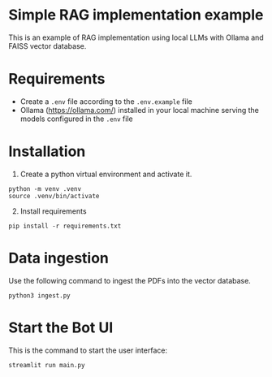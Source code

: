 # Simple RAG implementation example

This is an example of RAG implementation using local LLMs with Ollama and FAISS vector database.

# Requirements

- Create a `.env` file according to the `.env.example` file
- Ollama (https://ollama.com/) installed in your local machine serving the models configured in the `.env` file

# Installation

1. Create a python virtual environment and activate it.
```
python -m venv .venv
source .venv/bin/activate
```

2. Install requirements
```
pip install -r requirements.txt
```

# Data ingestion

Use the following command to ingest the PDFs into the vector database.

```
python3 ingest.py
```

# Start the Bot UI

This is the command to start the user interface:

```
streamlit run main.py
```